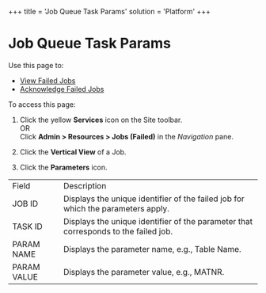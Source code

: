 +++
title = 'Job Queue Task Params'
solution = 'Platform'
+++

# Job Queue Task Params

<div class="use">

Use this page to:

  - [View Failed Jobs](../Use_Cases/View_Failed_Jobs)
  - [Acknowledge Failed Jobs](../Use_Cases/Acknowledge_Failed_Jobs)

</div>

To access this page:

1.  Click the yellow **Services** icon on the Site toolbar.  
    OR  
    Click **Admin \> Resources \> Jobs (Failed)** in
    the *Navigation* pane.

2.  Click the **Vertical View** of a Job.

3.  Click the **Parameters**
icon.

|             |                                                                                     |
| ----------- | ----------------------------------------------------------------------------------- |
| Field       | Description                                                                         |
| JOB ID      | Displays the unique identifier of the failed job for which the parameters apply.    |
| TASK ID     | Displays the unique identifier of the parameter that corresponds to the failed job. |
| PARAM NAME  | Displays the parameter name, e.g., Table Name.                                      |
| PARAM VALUE | Displays the parameter value, e.g., MATNR.                                          |

